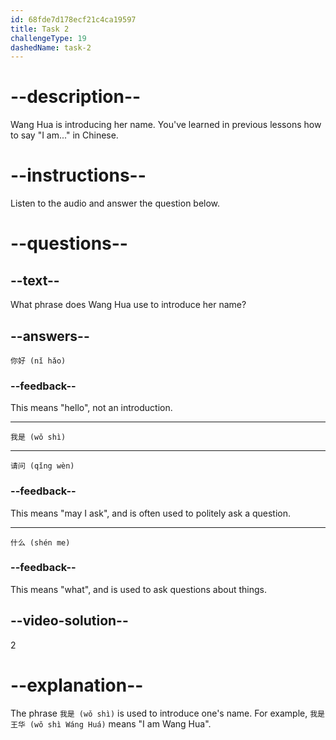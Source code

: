 ```yaml
---
id: 68fde7d178ecf21c4ca19597
title: Task 2
challengeType: 19
dashedName: task-2
---
```


<!-- (Audio) Wang Hua: 你好，我是王华。(nǐ hǎo wǒ shì wáng huá) -->

# --description--

Wang Hua is introducing her name. You've learned in previous lessons how to say "I am..." in Chinese.

# --instructions--

Listen to the audio and answer the question below.

# --questions--

## --text--

What phrase does Wang Hua use to introduce her name?

## --answers--

`你好 (nǐ hǎo)`

### --feedback--

This means "hello", not an introduction.

---

`我是 (wǒ shì)`

---

`请问 (qǐng wèn)`

### --feedback--

This means "may I ask", and is often used to politely ask a question.

---

`什么 (shén me)`

### --feedback--

This means "what", and is used to ask questions about things.

## --video-solution--

2

# --explanation--

The phrase `我是 (wǒ shì)` is used to introduce one's name. For example, `我是王华 (wǒ shì Wáng Huá)` means "I am Wang Hua".

